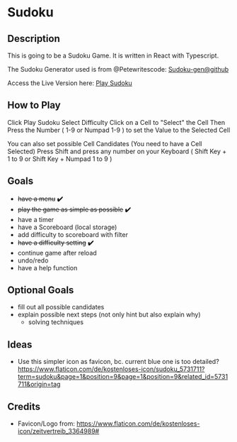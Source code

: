 # Sudoku
## Description

This is going to be a Sudoku Game. It is written in React with Typescript.

The Sudoku Generator used is from @Petewritescode: [Sudoku-gen@github](https://github.com/petewritescode/sudoku-gen)  

Access the Live Version here: [Play Sudoku](https://bloodiko.github.io/sudoku)

## How to Play

Click Play Sudoku
Select Difficulty
Click on a Cell to "Select" the Cell
Then Press the Number ( 1-9 or Numpad 1-9 ) to set the Value to the Selected Cell

You can also set possible Cell Candidates (You need to have a Cell Selected) 
Press Shift and press any number on your Keyboard ( Shift Key + 1 to 9  or Shift Key + Numpad 1 to 9 ) 

## Goals

- ~~have a menu~~                           **:heavy_check_mark:**
- ~~play the game as simple as possible~~   **:heavy_check_mark:**
- have a timer
- have a Scoreboard (local storage)
- add difficulty to scoreboard with filter
- ~~have a difficulty setting~~             **:heavy_check_mark:**
- continue game after reload
- undo/redo
- have a help function

## Optional Goals

- fill out all possible candidates
- explain possible next steps (not only hint but also explain why)
  - solving techniques

## Ideas 

- Use this simpler icon as favicon, bc. current blue one is too detailed?  
  https://www.flaticon.com/de/kostenloses-icon/sudoku_5731711?term=sudoku&page=1&position=9&page=1&position=9&related_id=5731711&origin=tag

## Credits 

- Favicon/Logo from: https://www.flaticon.com/de/kostenloses-icon/zeitvertreib_3364989#